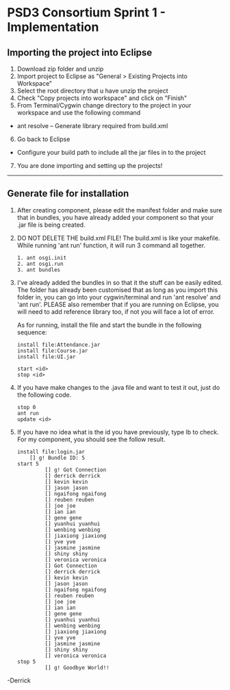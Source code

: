 PSD3 Consortium Sprint 1 - Implementation
=============
## Importing the project into Eclipse

1. Download zip folder and unzip
2. Import project to Eclipse as "General > Existing Projects into Workspace"
3. Select the root directory that u have unzip the project
4. Check "Copy projects into workspace" and click on "Finish"
5. From Terminal/Cygwin change directory to the project in your workspace and use the following command
  * ant resolve – Generate library required from build.xml
6. Go back to Eclipse
  * Configure your build path to include all the jar files in to the project
7. You are done importing and setting up the projects!

---

## Generate file for installation
1. 	After creating component, please edit the manifest folder and make sure that in bundles, you have already added your component so that your .jar file is being created. 

2. 	DO NOT DELETE THE build.xml FILE! 
	The build.xml is like your makefile. While running 'ant run' function, it will run 3 command all together.

		1. ant osgi.init
		2. ant osgi.run
		3. ant bundles

3. 	I've already added the bundles in so that it the stuff can be easily edited. The folder has already been 			customised that as long as you import this folder in, you can go into your cygwin/terminal and run 'ant 		resolve' and 'ant run'. PLEASE also remember that if you are running on Eclipse, you will need to add 			reference library too, if not you will face a lot of error. 

	As for running, install the file and start the bundle in the following sequence:

		install file:Attendance.jar
		install file:Course.jar
		install file:UI.jar

		start <id> 
		stop <id>

4.	If you have make changes to the .java file and want to test it out, just do the following code. 

		stop 0
		ant run
		update <id> 

5.	If you have no idea what is the id you have previously, type lb to check. 
	For my component, you should see the follow result.

		install file:login.jar
			[] g! Bundle ID: 5
		start 5
        		 [] g! Got Connection
        		 [] derrick derrick
        		 [] kevin kevin
        		 [] jason jason
        		 [] ngaifong ngaifong
        		 [] reuben reuben
        		 [] joe joe
        		 [] ian ian
        		 [] gene gene
        		 [] yuanhui yuanhui
        		 [] wenbing wenbing
        		 [] jiaxiong jiaxiong
        		 [] yve yve
        		 [] jasmine jasmine
        		 [] shiny shiny
        		 [] veronica veronica
        		 [] Got Connection
        		 [] derrick derrick
        		 [] kevin kevin
        		 [] jason jason
        		 [] ngaifong ngaifong
        		 [] reuben reuben
         		 [] joe joe
         		 [] ian ian
        		 [] gene gene
        		 [] yuanhui yuanhui
        		 [] wenbing wenbing
        		 [] jiaxiong jiaxiong
        		 [] yve yve
        		 [] jasmine jasmine
        		 [] shiny shiny
        		 [] veronica veronica
		stop 5
        		 [] g! Goodbye World!!

         
-Derrick
